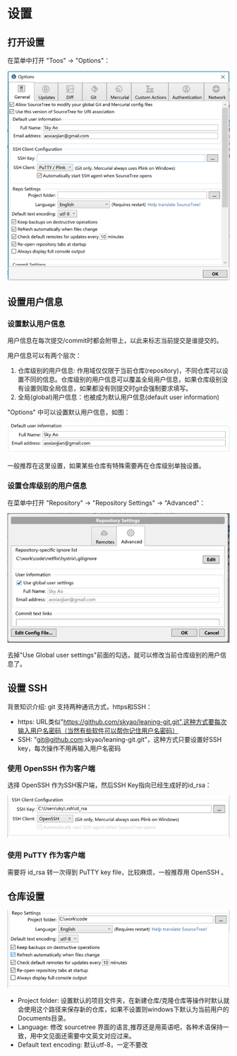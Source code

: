 # 设置

## 打开设置

在菜单中打开 "Toos" -> "Options"：

![](images/settings/option-overview.jpg)

## 设置用户信息

### 设置默认用户信息

用户信息在每次提交/commit时都会附带上，以此来标志当前提交是谁提交的。

用户信息可以有两个层次：

1. 仓库级别的用户信息: 作用域仅仅限于当前仓库(repository)，不同仓库可以设置不同的信息。仓库级别的用户信息可以覆盖全局用户信息，如果仓库级别没有设置则取全局信息，如果都没有则提交时git会强制要求填写。
2. 全局(global)用户信息：也被成为默认用户信息(default user information)

"Options" 中可以设置默认用户信息，如图：

![](images/settings/user-information.jpg)

一般推荐在这里设置，如果某些仓库有特殊需要再在仓库级别单独设置。

### 设置仓库级别的用户信息

在菜单中打开 "Repository" -> "Repository Settings" -> "Advanced"：

![](images/settings/user-information2.jpg)

去掉"Use Global user settings"前面的勾选，就可以修改当前仓库级别的用户信息了。

## 设置 SSH

背景知识介绍: git 支持两种通讯方式，https和SSH：

- https: URL类似"https://github.com/skyao/leaning-git.git",这种方式要每次输入用户名密码（当然有些软件可以帮你记住用户名密码）
- SSH: "git@github.com:skyao/leaning-git.git"，这种方式只要设置好SSH key，每次操作不用再输入用户名密码

### 使用 OpenSSH 作为客户端

选择 OpenSSH 作为SSH客户端，然后SSH Key指向已经生成好的id_rsa：

![](images/settings/openssh.jpg)

### 使用 PuTTY 作为客户端

需要将 id_rsa 转一次得到 PuTTY key file，比较麻烦，一般推荐用 OpenSSH 。

## 仓库设置

![](images/settings/repository.jpg)

- Project folder: 设置默认的项目文件夹，在新建仓库/克隆仓库等操作时默认就会使用这个路径来保存新的仓库，如果不设置则windows下默认为当前用户的Documents目录。
- Language: 修改 sourcetree 界面的语言,推荐还是用英语吧，各种术语保持一致，用中文见面还需要中文英文对应过来。
- Default text encoding: 默认utf-8，一定不要改